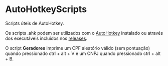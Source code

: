 AutoHotkeyScripts
=================

Scripts úteis de AutoHotkey.

Os scripts .ahk podem ser utilizados com o [AutoHotkey](http://ahkscript.org/) instalado ou através dos executáveis incluídos nos [releases](https://github.com/VitorBarbosa/AutoHotkeyScripts/releases).

O script **Geradores** imprime um CPF aleatório válido (sem pontuação) quando pressionado ctrl + alt + V e um CNPJ quando pressionado ctrl + alt + B.
